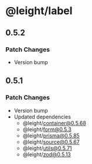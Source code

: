 # @leight/label

## 0.5.2

### Patch Changes

- Version bump

## 0.5.1

### Patch Changes

- Version bump
- Updated dependencies
  - @leight/container@0.5.68
  - @leight/form@0.5.3
  - @leight/prisma@0.5.85
  - @leight/source@0.5.67
  - @leight/utils@0.5.71
  - @leight/zod@0.5.13
